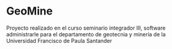 # GeoMine
Proyecto realizado en el curso seminario integrador III, software administrarle para el departamento de geotecnia y minería de la Universidad Francisco de Paula Santander
